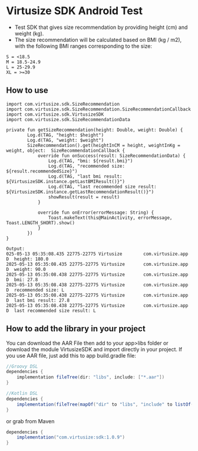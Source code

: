 # Virtusize SDK Android Test

- Test SDK that gives size recommendation by providing height (cm) and weight (kg).
- The size recommendation will be calculated based on BMI (kg / m2), with the following BMI ranges corresponding to the size:

```
S = <18.5
M = 18.5-24.9
L = 25-29.9
XL = >=30
```

## How to use

```
import com.virtusize.sdk.SizeRecommendation
import com.virtusize.sdk.SizeRecommendation.SizeRecommendationCallback
import com.virtusize.sdk.VirtusizeSDK
import com.virtusize.sdk.SizeRecommendationData

private fun getSizeRecommendation(height: Double, weight: Double) {
        Log.d(TAG, "height: $height")
        Log.d(TAG, "weight: $weight")
        SizeRecommendation().get(heightInCM = height, weightInKg = weight, object:  SizeRecommendationCallback {
            override fun onSuccess(result: SizeRecommendationData) {
                Log.d(TAG, "bmi: ${result.bmi}")
                Log.d(TAG, "recommended size: ${result.recommendedSize}")
                Log.d(TAG, "last bmi result: ${VirtusizeSDK.instance.getLastBMIResult()}")
                Log.d(TAG, "last recommended size result: ${VirtusizeSDK.instance.getLastRecommendationResult()}")
                showResult(result = result)
            }

            override fun onError(errorMessage: String) {
                Toast.makeText(this@MainActivity, errorMessage, Toast.LENGTH_SHORT).show()
            }
        })
}
```

```
Output:
025-05-13 05:35:08.435 22775-22775 Virtusize        com.virtusize.app         D  height: 180.0
2025-05-13 05:35:08.435 22775-22775 Virtusize       com.virtusize.app         D  weight: 90.0
2025-05-13 05:35:08.438 22775-22775 Virtusize       com.virtusize.app         D  bmi: 27.8
2025-05-13 05:35:08.438 22775-22775 Virtusize       com.virtusize.app         D  recommended size: L
2025-05-13 05:35:08.438 22775-22775 Virtusize       com.virtusize.app         D  last bmi result: 27.8
2025-05-13 05:35:08.438 22775-22775 Virtusize       com.virtusize.app         D  last recommended size result: L
```

## How to add the library in your project

You can download the AAR File then add to your app>libs folder or download the module VirtusizeSDK and import directly in your project. If you use AAR file, just add this to app build.gradle file:

```gradle
//Groovy DSL
dependencies {
    implementation fileTree(dir: "libs", include: ["*.aar"])
}

//Kotlin DSL
dependencies {
    implementation(fileTree(mapOf("dir" to "libs", "include" to listOf("*.aar"))))
}

```
or grab from Maven

```gradle
dependencies {
    implementation("com.virtusize:sdk:1.0.9")
}
```

